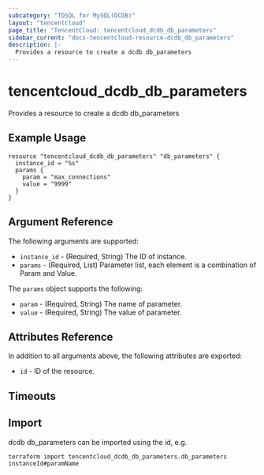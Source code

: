```yaml
---
subcategory: "TDSQL for MySQL(DCDB)"
layout: "tencentcloud"
page_title: "TencentCloud: tencentcloud_dcdb_db_parameters"
sidebar_current: "docs-tencentcloud-resource-dcdb_db_parameters"
description: |-
  Provides a resource to create a dcdb db_parameters
---
```


# tencentcloud_dcdb_db_parameters

Provides a resource to create a dcdb db_parameters

## Example Usage

```hcl
resource "tencentcloud_dcdb_db_parameters" "db_parameters" {
  instance_id = "%s"
  params {
    param = "max_connections"
    value = "9999"
  }
}
```

## Argument Reference

The following arguments are supported:

* `instance_id` - (Required, String) The ID of instance.
* `params` - (Required, List) Parameter list, each element is a combination of Param and Value.

The `params` object supports the following:

* `param` - (Required, String) The name of parameter.
* `value` - (Required, String) The value of parameter.

## Attributes Reference

In addition to all arguments above, the following attributes are exported:

* `id` - ID of the resource.



## Timeouts

<no value>


## Import

dcdb db_parameters can be imported using the id, e.g.

```
terraform import tencentcloud_dcdb_db_parameters.db_parameters instanceId#paramName
```

